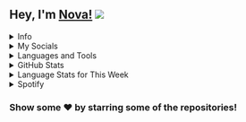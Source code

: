 ## Hey, I'm [Nova!](https://novas.quest) <img src="https://raw.githubusercontent.com/xosupernova/xosupernova/master/wave.gif" width="30px">

<details><summary>Info</summary>
<p>

- 🔭 I’m currently working on [HyberHost](https://hyberhost.com/).
- 🌱 I’m currently learning TypeScript / C#.
- 🏫 I’m currently studying [BSc (Honours) Computing and IT (Communications and Networking)](http://www.open.ac.uk/courses/computing-it/degrees/bsc-computing-it-communications-networking-q62-cnet)
- 💬 Ask me about Game Hosting.
- 📫 How to reach me: **COMING SOON**
- 😄 Pronouns: She/Her
- 😎 Fun fact: I spend almost 12 hours listening songs every day.
</p>
</details>

<details><summary>My Socials</summary>
<p>

<!-- [![Twitter: HeyJack0001](https://img.shields.io/twitter/follow/HeyJack0001?style=social)](https://twitter.com/HeyJack0001) -->
<!-- [![Linkedin: HeyJack0001](https://img.shields.io/badge/-HeyJack0001-blue?style=flat-square&logo=Linkedin&logoColor=white&link=https://www.linkedin.com/in/HeyJack0001/)](https://www.linkedin.com/in/HeyJack0001/) -->
[![GitHub xosupernova](https://img.shields.io/github/followers/xosupernova?label=follow&style=social)](https://github.com/xosupernova)
[![Website](https://img.shields.io/badge/PortfolioWebsite-lunas.quest-2648ff?style=flat-square&logo=google-chrome)](https://lunas.quest/)
<!-- [![discord](https://img.shields.io/badge/Discord-HeyJack%230001-7289DA?logo=discord)](https://discordapp.com/users/203317216106512384) -->
</p>
</details>

<details><summary>Languages and Tools</summary>
<p> 

<code><a href="https://www.javascript.com/"><img height="20" src="https://raw.githubusercontent.com/github/explore/80688e429a7d4ef2fca1e82350fe8e3517d3494d/topics/javascript/javascript.png"></a></code>
<code><a href="https://nodejs.org/"><img height="20" src="https://raw.githubusercontent.com/github/explore/80688e429a7d4ef2fca1e82350fe8e3517d3494d/topics/nodejs/nodejs.png"></a></code>
<code><a href="https://reactjs.org/"><img height="20" src="https://raw.githubusercontent.com/github/explore/80688e429a7d4ef2fca1e82350fe8e3517d3494d/topics/react/react.png"></a></code>
<code><a href="https://www.json.org/"><img height="20" src="https://raw.githubusercontent.com/github/explore/80688e429a7d4ef2fca1e82350fe8e3517d3494d/topics/json/json.png"></a></code>
<code><a href="https://es6.io/"><img height="20" src="https://raw.githubusercontent.com/github/explore/80688e429a7d4ef2fca1e82350fe8e3517d3494d/topics/es6/es6.png"></a></code>
<code><a href="https://www.docker.com/"><img height="20" src="https://raw.githubusercontent.com/github/explore/80688e429a7d4ef2fca1e82350fe8e3517d3494d/topics/docker/docker.png"></a></code>
<code><a href="https://babeljs.io/"><img height="20" src="https://raw.githubusercontent.com/github/explore/80688e429a7d4ef2fca1e82350fe8e3517d3494d/topics/babel/babel.png"></a></code>
</p>
</details>

<details><summary>GitHub Stats</summary>
<p>

<a href="https://github.com/xosupernova">
 <img align="center" src="https://github-readme-stats.vercel.app/api?username=xosupernova&show_icons=true&theme=dark&line_height=27" alt="Luna's github stats"/>
</a>
</p>
</details>

<details><summary>Language Stats for This Week</summary>
<p>

<!--START_SECTION:waka-->
![Code Time](http://img.shields.io/badge/Code%20Time-429%20hrs%2044%20mins-blue)

![Profile Views](http://img.shields.io/badge/Profile%20Views-5-blue)

**🐱 My GitHub Data** 

> 📦 566.8 kB Used in GitHub's Storage 
 > 
> 🏆 30 Contributions in the Year 2025
 > 
> 💼 Opted to Hire
 > 
> 📜 9 Public Repositories 
 > 
> 🔑 12 Private Repositories 
 > 
**I'm a Night 🦉** 

```text
🌞 Morning                0 commits           ░░░░░░░░░░░░░░░░░░░░░░░░░   00.00 % 
🌆 Daytime                54 commits          ███░░░░░░░░░░░░░░░░░░░░░░   10.42 % 
🌃 Evening                271 commits         █████████████░░░░░░░░░░░░   52.32 % 
🌙 Night                  193 commits         █████████░░░░░░░░░░░░░░░░   37.26 % 
```
📅 **I'm Most Productive on Thursday** 

```text
Monday                   79 commits          ████░░░░░░░░░░░░░░░░░░░░░   15.25 % 
Tuesday                  72 commits          ███░░░░░░░░░░░░░░░░░░░░░░   13.90 % 
Wednesday                34 commits          ██░░░░░░░░░░░░░░░░░░░░░░░   06.56 % 
Thursday                 164 commits         ████████░░░░░░░░░░░░░░░░░   31.66 % 
Friday                   112 commits         █████░░░░░░░░░░░░░░░░░░░░   21.62 % 
Saturday                 40 commits          ██░░░░░░░░░░░░░░░░░░░░░░░   07.72 % 
Sunday                   17 commits          █░░░░░░░░░░░░░░░░░░░░░░░░   03.28 % 
```


📊 **This Week I Spent My Time On** 

```text
🕑︎ Time Zone: Europe/London

💬 Programming Languages: 
TypeScript               7 hrs 37 mins       ████████████████░░░░░░░░░   65.57 % 
JavaScript               58 mins             ██░░░░░░░░░░░░░░░░░░░░░░░   08.34 % 
TOML                     52 mins             ██░░░░░░░░░░░░░░░░░░░░░░░   07.46 % 
JSON                     43 mins             ██░░░░░░░░░░░░░░░░░░░░░░░   06.18 % 
Bash                     37 mins             █░░░░░░░░░░░░░░░░░░░░░░░░   05.35 % 

🔥 Editors: 
VS Code                  11 hrs 38 mins      █████████████████████████   100.00 % 

🐱‍💻 Projects: 
portfolio-tan            11 hrs 35 mins      █████████████████████████   99.66 % 
portfolio                2 mins              ░░░░░░░░░░░░░░░░░░░░░░░░░   00.34 % 

💻 Operating System: 
Windows                  11 hrs 38 mins      █████████████████████████   100.00 % 
```

**I Mostly Code in JavaScript** 

```text
JavaScript               6 repos             █████████░░░░░░░░░░░░░░░░   37.50 % 
TypeScript               2 repos             ███░░░░░░░░░░░░░░░░░░░░░░   12.50 % 
Astro                    1 repo              ██░░░░░░░░░░░░░░░░░░░░░░░   06.25 % 
CSS                      1 repo              ██░░░░░░░░░░░░░░░░░░░░░░░   06.25 % 
PowerShell               1 repo              ██░░░░░░░░░░░░░░░░░░░░░░░   06.25 % 
```



**Timeline**

![Lines of Code chart](https://raw.githubusercontent.com/xosupernova/xosupernova/master/assets/bar_graph.png)


 Last Updated on 29/08/2025 04:36:41 UTC
<!--END_SECTION:waka-->
</p>
</details>

<details><summary>Spotify</summary>
<p>

[![spotify-github-profile](https://spotify-github-profile.vercel.app/api/view?uid=h0sd8uxnbq3rs51ob32cqilmn&cover_image=true&theme=default)](https://github.com/kittinan/spotify-github-profile)
</p>
</details>

### Show some ❤️ by starring some of the repositories!
